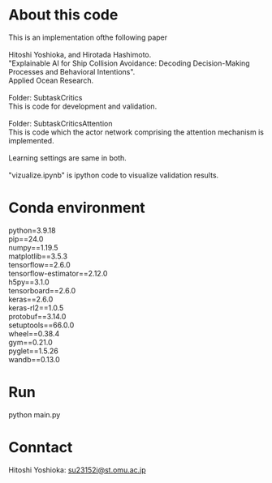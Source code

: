 # About this code
This is an implementation ofthe  following paper<br><br>
Hitoshi Yoshioka, and Hirotada Hashimoto.<br>
"Explainable AI for Ship Collision Avoidance: Decoding Decision-Making Processes and Behavioral Intentions".<br>
Applied Ocean Research.<br><br>
Folder: SubtaskCritics<br>
This is code for development and validation.<br><br>
Folder: SubtaskCriticsAttention<br>
This is code which the actor network comprising the attention mechanism is implemented.<br><br>
Learning settings are same in both.<br><br>
"vizualize.ipynb" is ipython code to visualize validation results.
# Conda environment
python=3.9.18<br>
pip==24.0<br>
numpy==1.19.5<br>
matplotlib==3.5.3<br>
tensorflow==2.6.0<br>
tensorflow-estimator==2.12.0<br>
h5py==3.1.0<br>
tensorboard==2.6.0<br>
keras==2.6.0<br>
keras-rl2==1.0.5<br>
protobuf==3.14.0<br>
setuptools==66.0.0<br>
wheel==0.38.4<br>
gym==0.21.0<br>
pyglet==1.5.26<br>
wandb==0.13.0<br>


# Run
python main.py

# Conntact
Hitoshi Yoshioka: su23152i@st.omu.ac.jp
